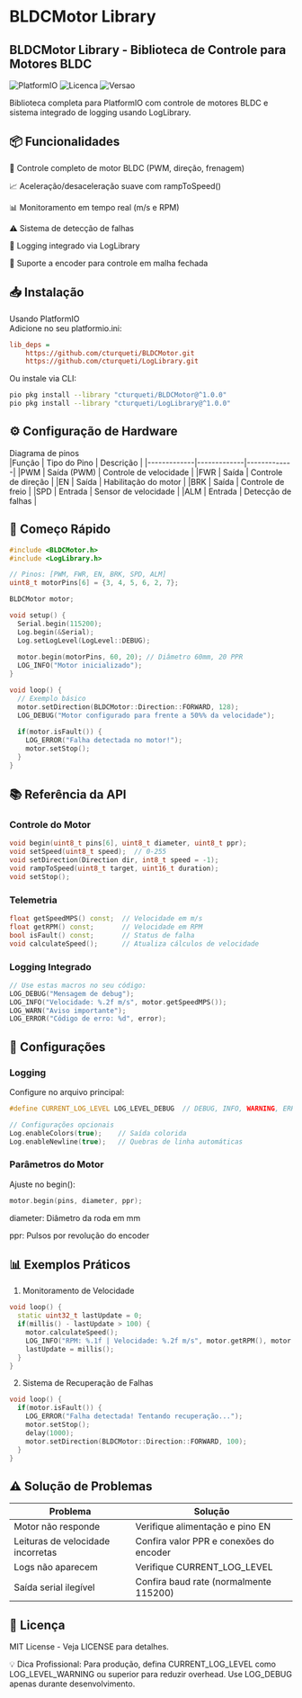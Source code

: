 # BLDCMotor Library  
## BLDCMotor Library - Biblioteca de Controle para Motores BLDC  
![PlatformIO](https://img.shields.io/badge/PlatformIO-Compatible-brightgreen)
![Licenca](https://img.shields.io/badge/License-MIT-green)
![Versao](https://img.shields.io/badge/Version-1.0.0-blue)

Biblioteca completa para PlatformIO com controle de motores BLDC e sistema integrado de logging usando LogLibrary.

## 📦 Funcionalidades  
🚀 Controle completo de motor BLDC (PWM, direção, frenagem)

📈 Aceleração/desaceleração suave com rampToSpeed()

📊 Monitoramento em tempo real (m/s e RPM)

⚠️ Sistema de detecção de falhas

📝 Logging integrado via LogLibrary

🔄 Suporte a encoder para controle em malha fechada

## 📥 Instalação  
Usando PlatformIO  
Adicione no seu platformio.ini:  

```ini
lib_deps =
    https://github.com/cturqueti/BLDCMotor.git
    https://github.com/cturqueti/LogLibrary.git
```
Ou instale via CLI:  

```bash
pio pkg install --library "cturqueti/BLDCMotor@^1.0.0"
pio pkg install --library "cturqueti/LogLibrary@^1.0.0"
```
## ⚙️ Configuração de Hardware  
Diagrama de pinos  
|Função	| Tipo do Pino	| Descrição |
|-------------|-------------|-------------|
|PWM	| Saída (PWM)	| Controle de velocidade |
|FWR	| Saída	| Controle de direção |
|EN	| Saída	| Habilitação do motor |
|BRK	| Saída	| Controle de freio |
|SPD	| Entrada	| Sensor de velocidade |
|ALM	| Entrada	| Detecção de falhas |
## 🚀 Começo Rápido  
```cpp
#include <BLDCMotor.h>
#include <LogLibrary.h>

// Pinos: [PWM, FWR, EN, BRK, SPD, ALM]
uint8_t motorPins[6] = {3, 4, 5, 6, 2, 7};

BLDCMotor motor;

void setup() {
  Serial.begin(115200);
  Log.begin(&Serial);
  Log.setLogLevel(LogLevel::DEBUG);
  
  motor.begin(motorPins, 60, 20); // Diâmetro 60mm, 20 PPR
  LOG_INFO("Motor inicializado");
}

void loop() {
  // Exemplo básico
  motor.setDirection(BLDCMotor::Direction::FORWARD, 128);
  LOG_DEBUG("Motor configurado para frente a 50%% da velocidade");
  
  if(motor.isFault()) {
    LOG_ERROR("Falha detectada no motor!");
    motor.setStop();
  }
}
```
## 📚 Referência da API  
### Controle do Motor  
```cpp
void begin(uint8_t pins[6], uint8_t diameter, uint8_t ppr);
void setSpeed(uint8_t speed);  // 0-255
void setDirection(Direction dir, int8_t speed = -1);
void rampToSpeed(uint8_t target, uint16_t duration);
void setStop();
```
### Telemetria
```cpp
float getSpeedMPS() const;  // Velocidade em m/s
float getRPM() const;       // Velocidade em RPM
bool isFault() const;       // Status de falha
void calculateSpeed();      // Atualiza cálculos de velocidade
```
### Logging Integrado
```cpp
// Use estas macros no seu código:
LOG_DEBUG("Mensagem de debug");
LOG_INFO("Velocidade: %.2f m/s", motor.getSpeedMPS());
LOG_WARN("Aviso importante");
LOG_ERROR("Código de erro: %d", error);
```
## 🔧 Configurações  
### Logging  
Configure no arquivo principal:  

```cpp
#define CURRENT_LOG_LEVEL LOG_LEVEL_DEBUG  // DEBUG, INFO, WARNING, ERROR

// Configurações opcionais
Log.enableColors(true);    // Saída colorida
Log.enableNewline(true);   // Quebras de linha automáticas
```
### Parâmetros do Motor  
Ajuste no begin():

```cpp
motor.begin(pins, diameter, ppr);
```
diameter: Diâmetro da roda em mm

ppr: Pulsos por revolução do encoder

## 📊 Exemplos Práticos  
1. Monitoramento de Velocidade
```cpp
void loop() {
  static uint32_t lastUpdate = 0;
  if(millis() - lastUpdate > 100) {
    motor.calculateSpeed();
    LOG_INFO("RPM: %.1f | Velocidade: %.2f m/s", motor.getRPM(), motor.getSpeedMPS());
    lastUpdate = millis();
  }
}
```
2. Sistema de Recuperação de Falhas
```cpp
void loop() {
  if(motor.isFault()) {
    LOG_ERROR("Falha detectada! Tentando recuperação...");
    motor.setStop();
    delay(1000);
    motor.setDirection(BLDCMotor::Direction::FORWARD, 100);
  }
}
```
## ⚠️ Solução de Problemas  
| Problema	| Solução |  
|-------------|-------------|
| Motor não responde	| Verifique alimentação e pino EN |
| Leituras de velocidade incorretas	| Confira valor PPR e conexões do encoder |
| Logs não aparecem	| Verifique CURRENT_LOG_LEVEL |
| Saída serial ilegível	| Confira baud rate (normalmente 115200) |  
## 📜 Licença  
MIT License - Veja LICENSE para detalhes.

💡 Dica Profissional: Para produção, defina CURRENT_LOG_LEVEL como LOG_LEVEL_WARNING ou superior para reduzir overhead. Use LOG_DEBUG apenas durante desenvolvimento.